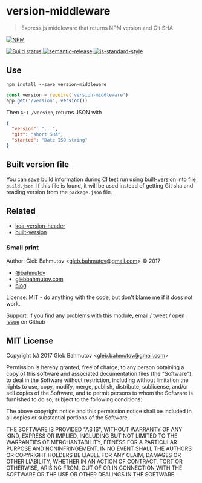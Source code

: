 # version-middleware

> Express.js middleware that returns NPM version and Git SHA

[![NPM][npm-icon] ][npm-url]

[![Build status][ci-image] ][ci-url]
[![semantic-release][semantic-image] ][semantic-url]
[![js-standard-style][standard-image]][standard-url]

## Use

`npm install --save version-middleware`

```js
const version = require('version-middleware')
app.get('/version', version())
```

Then `GET /version`, returns JSON with

```json
{
  "version": "...",
  "git": "short SHA",
  "started": "Date ISO string"
}
```

## Built version file

You can save build information during CI test run using
[built-version](https://github.com/bahmutov/built-version) into file
`build.json`. If this file is found, it will be used instead of getting Git
sha and reading version from the `package.json` file.

## Related

* [koa-version-header](https://github.com/bahmutov/koa-version-header)
* [built-version](https://github.com/bahmutov/built-version)

### Small print

Author: Gleb Bahmutov &lt;gleb.bahmutov@gmail.com&gt; &copy; 2017

* [@bahmutov](https://twitter.com/bahmutov)
* [glebbahmutov.com](http://glebbahmutov.com)
* [blog](http://glebbahmutov.com/blog)

License: MIT - do anything with the code, but don't blame me if it does not work.

Support: if you find any problems with this module, email / tweet /
[open issue](https://github.com/bahmutov/version-middleware/issues) on Github

## MIT License

Copyright (c) 2017 Gleb Bahmutov &lt;gleb.bahmutov@gmail.com&gt;

Permission is hereby granted, free of charge, to any person
obtaining a copy of this software and associated documentation
files (the "Software"), to deal in the Software without
restriction, including without limitation the rights to use,
copy, modify, merge, publish, distribute, sublicense, and/or sell
copies of the Software, and to permit persons to whom the
Software is furnished to do so, subject to the following
conditions:

The above copyright notice and this permission notice shall be
included in all copies or substantial portions of the Software.

THE SOFTWARE IS PROVIDED "AS IS", WITHOUT WARRANTY OF ANY KIND,
EXPRESS OR IMPLIED, INCLUDING BUT NOT LIMITED TO THE WARRANTIES
OF MERCHANTABILITY, FITNESS FOR A PARTICULAR PURPOSE AND
NONINFRINGEMENT. IN NO EVENT SHALL THE AUTHORS OR COPYRIGHT
HOLDERS BE LIABLE FOR ANY CLAIM, DAMAGES OR OTHER LIABILITY,
WHETHER IN AN ACTION OF CONTRACT, TORT OR OTHERWISE, ARISING
FROM, OUT OF OR IN CONNECTION WITH THE SOFTWARE OR THE USE OR
OTHER DEALINGS IN THE SOFTWARE.

[npm-icon]: https://nodei.co/npm/version-middleware.svg?downloads=true
[npm-url]: https://npmjs.org/package/version-middleware
[ci-image]: https://travis-ci.org/bahmutov/version-middleware.svg?branch=master
[ci-url]: https://travis-ci.org/bahmutov/version-middleware
[semantic-image]: https://img.shields.io/badge/%20%20%F0%9F%93%A6%F0%9F%9A%80-semantic--release-e10079.svg
[semantic-url]: https://github.com/semantic-release/semantic-release
[standard-image]: https://img.shields.io/badge/code%20style-standard-brightgreen.svg
[standard-url]: http://standardjs.com/
